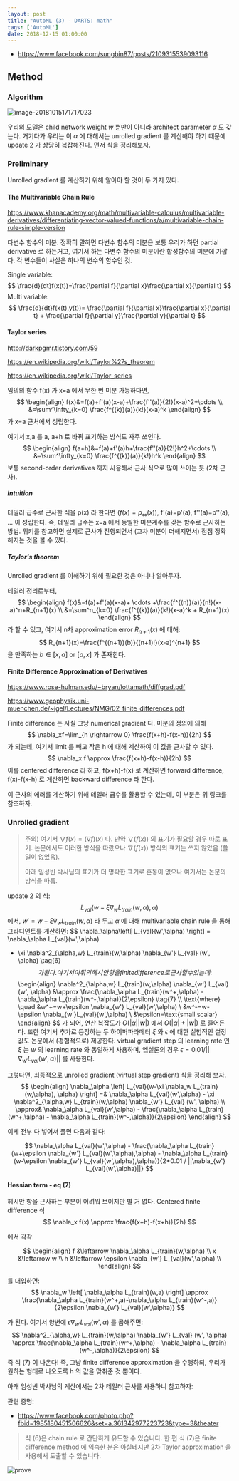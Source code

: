 ```yaml
---
layout: post
title: "AutoML (3) - DARTS: math"
tags: ['AutoML']
date: 2018-12-15 01:00:00
---
```


- https://www.facebook.com/sungbin87/posts/2109315539093116

## Method

### Algorithm

![image-20181015171717023](assets/algorithm.png)

우리의 모델은 child network weight $w$ 뿐만이 아니라 architect parameter $\alpha$ 도 갖는다. 거기다가 우리는 이 $\alpha$ 에 대해서는 unrolled gradient 를 계산해야 하기 때문에 update 2 가 상당히 복잡해진다. 먼저 식을 정리해보자.

### Preliminary

Unrolled gradient 를 계산하기 위해 알아야 할 것이 두 가지 있다.

#### The Multivariable Chain Rule

https://www.khanacademy.org/math/multivariable-calculus/multivariable-derivatives/differentiating-vector-valued-functions/a/multivariable-chain-rule-simple-version

다변수 함수의 미분. 정확히 말하면 다변수 함수의 미분은 보통 우리가 하던 partial derivative 로 하는거고, 여기서 하는 다변수 함수의 미분이란 합성함수의 미분에 가깝다. 각 변수들이 사실은 하나의 변수의 함수인 것.

Single variable:
$$
\frac{d}{dt}f(x(t))=\frac{\partial f}{\partial x}\frac{\partial x}{\partial t}
$$
Multi variable:
$$
\frac{d}{dt}f(x(t),y(t))=
\frac{\partial f}{\partial x}\frac{\partial x}{\partial t} + 
\frac{\partial f}{\partial y}\frac{\partial y}{\partial t}
$$

#### Taylor series

http://darkpgmr.tistory.com/59

https://en.wikipedia.org/wiki/Taylor%27s_theorem

https://en.wikipedia.org/wiki/Taylor_series

임의의 함수 f(x) 가 x=a 에서 무한 번 미분 가능하다면,
$$
\begin{align}
f(x)&=f(a)+f'(a)(x-a)+\frac{f''(a)}{2!}(x-a)^2+\cdots \\
&=\sum^\infty_{k=0} \frac{f^{(k)}(a)}{k!}(x-a)^k
\end{align}
$$
가 x=a 근처에서 성립한다.

여기서 x,a 를 a, a+h 로 바꿔 표기하는 방식도 자주 쓰인다.
$$
\begin{align}
f(a+h)&=f(a)+f'(a)h+\frac{f''(a)}{2!}h^2+\cdots \\
&=\sum^\infty_{k=0} \frac{f^{(k)}(a)}{k!}h^k
\end{align}
$$
보통 second-order derivatives 까지 사용해서 근사 식으로 많이 쓰이는 듯 (2차 근사).

##### Intuition

테일러 급수로 근사한 식을 p(x) 라 한다면 ($f(x)=p_\infty(x)$), f'(a)=p'(a), f''(a)=p''(a), ... 이 성립한다. 즉, 테일러 급수는 x=a 에서 동일한 미분계수를 갖는 함수로 근사하는 방법. 위키를 참고하면 실제로 근사가 진행되면서 (고차 미분이 더해지면서) 점점 정확해지는 것을 볼 수 있다.

##### Taylor's theorem

Unrolled gradient 를 이해하기 위해 필요한 것은 아니나 알아두자.

테일러 정리로부터,
$$
\begin{align}
f(x)&=f(a)+f'(a)(x-a)+ \cdots +\frac{f^{(n)}(a)}{n!}(x-a)^n+R_{n+1}(x) \\
&=\sum^n_{k=0} \frac{f^{(k)}(a)}{k!}(x-a)^k + R_{n+1}(x)
\end{align}
$$
라 할 수 있고, 여기서 n차 approximation error $R_{n+1}(x)$ 에 대해:
$$
R_{n+1}(x)=\frac{f^{(n+1)}(b)}{(n+1)!}(x-a)^{n+1}
$$
을 만족하는 $b \in [x,a] \text{ or } [a,x]$ 가 존재한다.

#### Finite Difference Approximation of Derivatives

https://www.rose-hulman.edu/~bryan/lottamath/diffgrad.pdf

https://www.geophysik.uni-muenchen.de/~igel/Lectures/NMG/02_finite_differences.pdf

Finite difference 는 사실 그냥 numerical gradient 다. 미분의 정의에 의해
$$
\nabla_xf=\lim_{h \rightarrow 0} \frac{f(x+h)-f(x-h)}{2h}
$$
가 되는데, 여기서 limit 를 빼고 작은 h 에 대해 계산하여 이 값을 근사할 수 있다.
$$
\nabla_x f \approx \frac{f(x+h)-f(x-h)}{2h}
$$
이를 centered difference 라 하고, f(x+h)-f(x) 로 계산하면 forward difference, f(x)-f(x-h) 로 계산하면 backward difference 라 한다.

이 근사의 에러를 계산하기 위해 테일러 급수를 활용할 수 있는데, 이 부분은 위 링크를 참조하자.

### Unrolled gradient

> 주의) 여기서 $\nabla f(x) = (\nabla f)(x)$ 다. 만약 $\nabla (f(x))$ 의 표기가 필요할 경우 따로 표기. 논문에서도 이러한 방식을 따랐으나 $\nabla (f(x))$ 방식의 표기는 쓰지 않았음 (쓸 일이 없었음).
>
> 아래 임성빈 박사님의 표기가 더 명확한 표기로 혼동이 없으나 여기서는 논문의 방식을 따름.

update 2 의 식:
$$
L_{val}(w-\xi \nabla_w L_{train}(w,\alpha), \alpha)
$$
에서, $w'= w-\xi \nabla_w L_{train}(w,\alpha)$ 라 두고 $\alpha$ 에 대해 multivariable chain rule 을 통해 그라디언트를 계산하면:
$$
\nabla_\alpha\left[ L_{val}(w',\alpha) \right] =
\nabla_\alpha L_{val}(w',\alpha) 
- \xi \nabla^2_{\alpha,w} L_{train}(w,\alpha) \nabla_{w'} L_{val} (w', \alpha)
\tag{6}
$$
가 된다. 여기서 이 뒤의 헤시안 항을 finite difference 로 근사할 수 있는데:
$$
\begin{align}
\nabla^2_{\alpha,w} L_{train}(w,\alpha) \nabla_{w'} L_{val} (w', \alpha) &\approx \frac{\nabla_\alpha L_{train}(w^+,\alpha) - \nabla_\alpha L_{train}(w^-,\alpha)}{2\epsilon} \tag{7} \\\\
\text{where} \quad
&w^+=w+\epsilon \nabla_{w'} L_{val}(w',\alpha) \\
&w^-=w-\epsilon \nabla_{w'}L_{val}(w',\alpha) \\
&\epsilon=\text{small scalar}
\end{align}
$$
가 되어, 연산 복잡도가 $O(|\alpha||w|)$ 에서 $O(|\alpha|+|w|)$ 로 줄어든다. 또한 여기서 추가로 등장하는 두 하이퍼파라메터 $\xi$ 와 $\epsilon$ 에 대한 실험적인 설정값도 논문에서 (경험적으로) 제공한다. virtual gradient step 의 learning rate 인 $\xi$ 는 $w$ 의 learning rate 와 동일하게 사용하며, 엡실론의 경우 $\epsilon=0.01 / ||\nabla_{w'} L_{val}(w',\alpha)||$ 를 사용한다. 

그렇다면, 최종적으로 unrolled gradient (virtual step gradient) 식을 정리해 보자.
$$
\begin{align}
\nabla_\alpha \left[ L_{val}(w-\xi \nabla_w L_{train}(w,\alpha), \alpha) \right] =& \nabla_\alpha L_{val}(w',\alpha) - \xi \nabla^2_{\alpha,w} L_{train}(w,\alpha) \nabla_{w'} L_{val} (w', \alpha) \\
\approx& \nabla_\alpha L_{val}(w',\alpha) - \frac{\nabla_\alpha L_{train}(w^+,\alpha) - \nabla_\alpha L_{train}(w^-,\alpha)}{2\epsilon}
\end{align}
$$

이제 전부 다 넣어서 풀면 다음과 같다:

$$
\nabla_\alpha L_{val}(w',\alpha) - \frac{\nabla_\alpha L_{train}(w+\epsilon \nabla_{w'} L_{val}(w',\alpha),\alpha) - \nabla_\alpha L_{train}(w-\epsilon \nabla_{w'} L_{val}(w',\alpha),\alpha)}{2*0.01 / ||\nabla_{w'} L_{val}(w',\alpha)||}
$$
#### Hessian term - eq (7)

헤시안 항을 근사하는 부분이 어려워 보이지만 별 거 없다. Centered finite difference 식
$$
\nabla_x f(x) \approx \frac{f(x+h)-f(x+h)}{2h}
$$


에서 각각 

$$
\begin{align}
f &\leftarrow \nabla_\alpha L_{train}(w,\alpha) \\
x &\leftarrow w \\
h &\leftarrow \epsilon \nabla_{w'} L_{val}(w',\alpha) \\
\end{align}
$$

를 대입하면:
$$
\nabla_w \left[ \nabla_\alpha L_{train}(w,a) \right]
\approx \frac{\nabla_\alpha L_{train}(w^+,a)-\nabla_\alpha L_{train}(w^-,a)}{2\epsilon \nabla_{w'} L_{val}(w',\alpha)}
$$

가 된다. 여기서 양변에 $\epsilon \nabla_{w'} L_{val}(w',\alpha)$ 를 곱해주면:
$$
\nabla^2_{\alpha,w} L_{train}(w,\alpha) \nabla_{w'} L_{val} (w', \alpha) \approx \frac{\nabla_\alpha L_{train}(w^+,\alpha) - \nabla_\alpha L_{train}(w^-,\alpha)}{2\epsilon}
$$
즉 식 (7) 이 나온다! 즉, 그냥 finite difference approximation 을 수행하되, 우리가 원하는 형태로 나오도록 h 의 값을 맞춰준 것 뿐이다.

아래 임성빈 박사님의 계산에서는 2차 테일러 근사를 사용하니 참고하자:




관련 증명:

- https://www.facebook.com/photo.php?fbid=1985180451506626&set=a.361342977223723&type=3&theater

> 식 (6)은 chain rule 로 간단하게 유도할 수 있습니다. 한 편 식 (7)은 finite difference method 에 익숙한 분은 아실테지만 2차 Taylor approximation 을 사용해서 도출할 수 있습니다.

![prove](assets/prove.jpg)